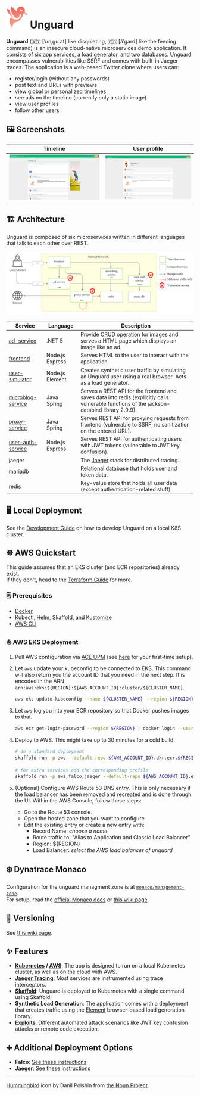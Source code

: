 # ![Unguard Logo](docs/images/unguard-logo.png) Unguard

**Unguard** (🇦🇹 [ˈʊnˌɡuːat] like disquieting, 🇫🇷 [ãˈɡard] like the fencing command) is an insecure cloud-native microservices demo application. It consists of six app services, a load generator, and two databases. Unguard encompasses vulnerabilities like SSRF and comes with built-in Jaeger traces. The application is a web-based Twitter clone where users can:

- register/login (without any passwords)
- post text and URLs with previews
- view global or personalized timelines
- see ads on the timeline (currently only a static image)
- view user profiles
- follow other users

## 🖼️ Screenshots

| Timeline | User profile |
| -------- | ------------ |
| [![Screenshot of the timeline](./docs/images/unguard-timeline.png)](./docs/images/unguard-timeline.png) | [![Screenshot of a user profile](./docs/images/unguard-user-profile.png)](./docs/images/unguard-user-profile.png) |

## 🏗️ Architecture

Unguard is composed of six microservices written in different languages that talk to each other over REST.

![Unguard Architecture](docs/images/unguard-architecture.png)

| Service                                  | Language        | Description                                                                                                                                 |
| ---------------------------------------- | --------------- | ------------------------------------------------------------------------------------------------------------------------------------------- |
| [ad-service](src/ad-service)               | .NET 5          | Provide CRUD operation for images and serves a HTML page which displays an image like an ad.                                                |
| [frontend](./frontend)                   | Node.js Express | Serves HTML to the user to interact with the application.                                                                                   |
| [user-simulator](src/user-simulator)       | Node.js Element | Creates synthetic user traffic by simulating an Unguard user using a real browser. Acts as a load generator.                                |
| [microblog-service](src/microblog-service) | Java Spring     | Serves a REST API for the frontend and saves data into redis (explicitly calls vulnerable functions of the jackson-databind library 2.9.9). |
| [proxy-service](src/proxy-service)         | Java Spring     | Serves REST API for proxying requests from frontend (vulnerable to SSRF; no sanitization on the entered URL).                               |
| [user-auth-service](src/user-auth-service) | Node.js Express | Serves REST API for authenticating users with JWT tokens (vulnerable to JWT key confusion).                                                 |
| jaeger                                   |                 | The [Jaeger](https://www.jaegertracing.io/) stack for distributed tracing.                                                                  |
| mariadb                                  |                 | Relational database that holds user and token data.                                                                                         |
| redis                                    |                 | Key-value store that holds all user data (except authentication-related stuff).                                                             |

## 🖥️ Local Deployment

See the [Development Guide](./docs/DEV-GUIDE.md) on how to develop Unguard on a local K8S cluster.

## ☸️ AWS Quickstart

This guide assumes that an EKS cluster (and ECR repositories) already exist.  
If they don't, head to the [Terraform Guide](./docs/TERRAFORM.md) for more.

### 🗒️ Prerequisites

* [Docker](https://www.docker.com/products/docker-desktop)
* [Kubectl](https://kubernetes.io/docs/tasks/tools/), [Helm](https://helm.sh/docs/intro/install/), [Skaffold](https://skaffold.dev/docs/install/), and [Kustomize](https://kubernetes-sigs.github.io/kustomize/installation/)
* [AWS CLI](https://aws.amazon.com/cli/)

### ⛵ AWS [EKS](https://aws.amazon.com/eks/) Deployment

1. Pull AWS configuration via [ACE UPM](https://internal.ace-tools.dynatrace.com/upm/me/dashboard) (see [here](https://dev-wiki.dynatrace.org/x/wx6jF) for your first-time setup).

2. Let `aws` update your kubeconfig to be connected to EKS.
   This command will also return you the account ID that you need in the next step.
   It is encoded in the ARN ` arn:aws:eks:${REGION}:${AWS_ACCOUNT_ID}:cluster/${CLUSTER_NAME}`.

   ```sh
   aws eks update-kubeconfig --name ${CLUSTER_NAME} --region ${REGION}
   ```

3. Let `aws` log you into your ECR repository so that Docker pushes images to that.

   ```sh
   aws ecr get-login-password --region ${REGION} | docker login --username AWS --password-stdin ${AWS_ACCOUNT_ID}.dkr.ecr.${REGION}.amazonaws.com
   ```

4. Deploy to AWS. This might take up to 30 minutes for a cold build.

   ```sh
   # do a standard deployment
   skaffold run -p aws --default-repo ${AWS_ACCOUNT_ID}.dkr.ecr.${REGION}.amazonaws.com

   # for extra services add the corresponding profile
   skaffold run -p aws,falco,jaeger --default-repo ${AWS_ACCOUNT_ID}.ecr.${REGION}.amazonaws.com
   ```

 5. (Optional) Configure AWS Route 53 DNS entry. This is only necessary if the load balancer has been removed and recreated and is done through the UI. Within the AWS Console, follow these steps:
     * Go to the Route 53 console.
     * Open the hosted zone that you want to configure.
     * Edit the existing entry or create a new entry with:
         * Record Name: _choose a name_
         * Route traffic to: "Alias to Application and Classic Load Balancer"
         * Region: ${REGION}
         * Load Balancer: _select the AWS load balancer of unguard_

## ❄️ Dynatrace Monaco

Configuration for the unguard managment zone is at [`monaco/management-zone`](monaco/management-zone/management-zone.yaml).  
For setup, read the [official Monaco docs](https://dynatrace-oss.github.io/dynatrace-monitoring-as-code/) or [this wiki page](https://dev-wiki.dynatrace.org/x/QNBVEw).

## 💫 Versioning

See [this wiki page](https://dev-wiki.dynatrace.org/x/QZRhF).

## ✨ Features

* **[Kubernetes](https://kubernetes.io/) / [AWS](https://aws.amazon.com/eks)**: The app is designed to run on a local Kubernetes cluster, as well as on the cloud with AWS.
* [**Jaeger Tracing**](https://www.jaegertracing.io/): Most services are instrumented using trace interceptors.
* [**Skaffold**](https://skaffold.dev/): Unguard is deployed to Kubernetes with a single command using Skaffold.
* **Synthetic Load Generation**: The application comes with a deployment that creates traffic using the [Element](https://element.flood.io/) browser-based load generation library.
* **[Exploits](./exploits/tool/README.md)**: Different automated attack scenarios like JWT key confusion attacks or remote code execution.

## ➕ Additional Deployment Options

* **Falco**: [See these instructions](./docs/FALCO.md)
* **Jaeger**: [See these instructions](./docs/JAEGER.md)

---

[Hummingbird](https://thenounproject.com/search/?q=hummingbird&i=4138237) icon by Danil Polshin from [the Noun Project](https://thenounproject.com/).